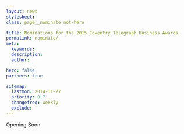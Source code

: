 ```yaml
---
layout: news
stylesheet:
class: page__nominate not-hero

title: Nominations for the 2015 Coventry Telegraph Business Awards
permalink: nominate/
meta:
  keywords:
  description:
  author:

hero: false
partners: true

sitemap:
  lastmod: 2014-11-27
  priority: 0.7
  changefreq: weekly
  exclude:
---
```


Opening Soon.

